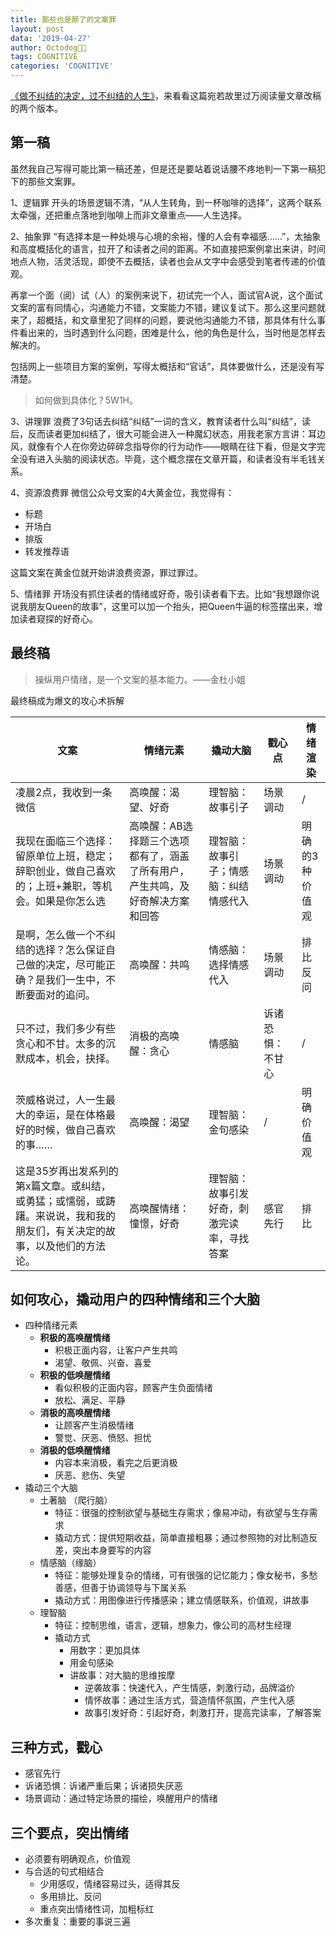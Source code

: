 ```yaml
---
title: 那些也是醉了的文案罪
layout: post
data: '2019-04-27'
author: Octodog🐙🐶
tags: COGNITIVE
categories: 'COGNITIVE'
---
```



[《做不纠结的决定，过不纠结的人生》](https://mp.weixin.qq.com/s/5bv-4VpilQpHmpKeIGD42g)，来看看这篇宛若故里过万阅读量文章改稿的两个版本。


## 第一稿 

虽然我自己写得可能比第一稿还差，但是还是要站着说话腰不疼地判一下第一稿犯下的那些文案罪。

1、逻辑罪
开头的场景逻辑不清，“从人生转角，到一杯咖啡的选择”，这两个联系太牵强，还把重点落地到咖啡上而非文章重点——人生选择。

2、抽象罪
“有选择本是一种处境与心境的余裕，懂的人会有幸福感……”，太抽象和高度概括化的语言，拉开了和读者之间的距离。不如直接把案例拿出来讲，时间地点人物，活灵活现，即使不去概括，读者也会从文字中会感受到笔者传递的价值观。

再拿一个面（阅）试（人）的案例来说下，初试完一个人，面试官A说，这个面试文案的富有同情心，沟通能力不错，文案能力不错，建议复试下。那么这里问题就来了，超概括，和文章里犯了同样的问题，要说他沟通能力不错，那具体有什么事件看出来的，当时遇到什么问题，困难是什么，他的角色是什么，当时他是怎样去解决的。

包括网上一些项目方案的案例，写得太概括和“官话”，具体要做什么，还是没有写清楚。

> 如何做到具体化？5W1H。

3、讲理罪
浪费了3句话去纠结“纠结”一词的含义，教育读者什么叫“纠结”，读后，反而读者更加纠结了，很大可能会进入一种魔幻状态，用我老家方言讲：耳边风，就像有个人在你旁边碎碎念指导你的行为动作——眼睛在往下看，但是文字完全没有进入头脑的阅读状态。毕竟，这个概念摆在文章开篇，和读者没有半毛钱关系。

4、资源浪费罪
微信公众号文案的4大黄金位，我觉得有：
- 标题
- 开场白
- 排版
- 转发推荐语

这篇文案在黄金位就开始讲浪费资源，罪过罪过。

5、情绪罪
开场没有抓住读者的情绪或好奇，吸引读者看下去。比如“我想跟你说说我朋友Queen的故事”，这里可以加一个抬头，把Queen牛逼的标签摆出来，增加读者窥探的好奇心。


## 最终稿


> 操纵用户情绪，是一个文案的基本能力。——金杜小姐


最终稿成为爆文的攻心术拆解


|  文案 | 情绪元素 | 撬动大脑 | 戳心点 | 情绪渲染 |
| ------ | ------ | ------ | ------ | ------ |
| 凌晨2点，我收到一条微信| 高唤醒：渴望、好奇 | 理智脑：故事引子 |场景调动 |/ |
| 我现在面临三个选择：留原单位上班，稳定；辞职创业，做自己喜欢的；上班+兼职，等机会。如果是你怎么选| 高唤醒：AB选择题三个选项都有了，涵盖了所有用户，产生共鸣，及好奇解决方案和回答 | 理智脑：故事引子；情感脑：纠结情感代入 |场景调动 |明确的3种价值观 |
| 是啊，怎么做一个不纠结的选择？怎么保证自己做的决定，尽可能正确？是我们一生中，不断要面对的追问。| 高唤醒：共鸣 | 情感脑：选择情感代入 | 场景调动 | 排比反问| 
| 只不过，我们多少有些贪心和不甘。太多的沉默成本，机会，抉择。| 消极的高唤醒：贪心 | 情感脑 | 诉诸恐惧：不甘心 |/ |
| 茨威格说过，人一生最大的幸运，是在体格最好的时候，做自己喜欢的事……| 高唤醒：渴望 | 理智脑：金句感染  |/ | 明确价值观 |
| 这是35岁再出发系列的第x篇文章。或纠结，或勇猛；或懦弱，或踌躇。来说说，我和我的朋友们，有关决定的故事，以及他们的方法论。 | 高唤醒情绪：憧憬，好奇 | 理智脑：故事引发好奇，刺激完读率，寻找答案  | 感官先行 |排比 |


## 如何攻心，撬动用户的四种情绪和三个大脑
- 四种情绪元素
	- **积极的高唤醒情绪**
		- 积极正面内容，让客户产生共鸣
		- 渴望、敬佩、兴奋、喜爱
	- **积极的低唤醒情绪**
		- 看似积极的正面内容，顾客产生负面情绪
		- 放松、满足、平静
	- **消极的高唤醒情绪**
		- 让顾客产生消极情绪
		- 警觉、厌恶、愤怒、担忧
	- **消极的低唤醒情绪**
		- 内容本来消极，看完之后更消极
		- 厌恶、悲伤、失望
- 撬动三个大脑
	- 土著脑	（爬行脑）
		- 特征：很强的控制欲望与基础生存需求；像易冲动，有欲望与生存需求
		- 撬动方式：提供短期收益，简单直接粗暴；通过参照物的对比制造反差，突出本身要写的内容
	- 情感脑（缘脑）
		- 特征：能够处理复杂的情绪，可有很强的记忆能力；像女秘书，多愁善感，但善于协调领导与下属关系
		- 撬动方式：用图像进行传播感染；建立情感联系，价值观，讲故事
	- 理智脑
		- 特征：控制思维，语言，逻辑，想象力，像公司的高材生经理
		- 撬动方式
			- 用数字：更加具体
			- 用金句感染
			- 讲故事：对大脑的思维按摩
				- 逆袭故事：快速代入，产生情感，刺激行动，品牌溢价
				- 情怀故事：通过生活方式，营造情怀氛围，产生代入感
				- 故事引发好奇：引起好奇，刺激打开，提高完读率，了解答案


## 三种方式，戳心
- 感官先行
- 诉诸恐惧：诉诸严重后果；诉诸损失厌恶
- 场景调动：通过特定场景的描绘，唤醒用户的情绪

## 三个要点，突出情绪
- 必须要有明确观点，价值观
- 与合适的句式相结合
	- 少用感叹，情绪容易过头，适得其反
	- 多用排比、反问
	- 重点突出情绪性词，加粗标红
- 多次重复：重要的事说三遍




